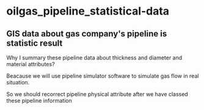 # oilgas_pipeline_statistical-data
## GIS data about gas company's pipeline is statistic result  

Why I summary these pipeline data about thickness and diameter and material attributes? 

Beacause we will use pipeline simulator software to simulate gas flow in real situation. 

So we should recorrect pipeline physical attribute after we have classed these pipeline information 

